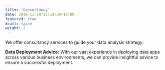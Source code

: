 ```yaml
---
title: 'Consultancy'
date: 2018-11-28T15:14:39+10:00
featured: true
draft: false
weight: 2
---
```


We offer consultancy services to guide your data analysis strategy:

**Data Deployment Advice:** With our vast experience in deploying data apps across various business environments, we can provide insightful advice to ensure a successful deployment.
